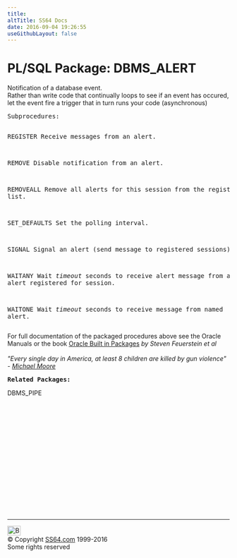 ```yaml
---
title:
altTitle: SS64 Docs
date: 2016-09-04 19:26:55
useGithubLayout: false
---
```

<!-- #BeginLibraryItem "/Library/head_orapack.lbi" --><!-- #EndLibraryItem --><h1>PL/SQL Package: DBMS_ALERT</h1> 
<p>Notification of a database event.<br>
Rather than write code that continually loops to see if an event has occured, let the event fire a trigger that in turn runs your code (asynchronous) </p>
<pre>Subprocedures:

REGISTER     Receive messages from an alert. 

REMOVE       Disable notification from an alert. 

REMOVEALL    Remove all alerts for this session
             from the registration list. 

SET_DEFAULTS Set the polling interval. 

SIGNAL       Signal an alert (send message to registered sessions). 

WAITANY      Wait <i>timeout</i> seconds to receive alert message
             from an alert registered for session. 

WAITONE      Wait <i>timeout</i> seconds to receive message
             from named alert. 
</pre>
<p>For full documentation of the packaged procedures above see the Oracle Manuals
or the book <a href="../links/orasqllinks.html">Oracle Built in Packages</a> <i>by Steven Feuerstein et al</i><br>
  <i><br>
  "Every single day in America, at least 8 children are killed by gun violence" 
  - <a href="http://www.michaelmoore.com/">Michael 
  Moore</a></i> 
</p><pre><span class="body"><b>Related Packages:</b></span> </pre>
<p>DBMS_PIPE</p><!-- #BeginLibraryItem "/Library/foot_ora.lbi" --><p>
<!-- oracle-footer -->
<ins class="adsbygoogle" style="display:inline-block;width:300px;height:250px" data-ad-client="ca-pub-6140977852749469" data-ad-slot="4275490898"></ins>
<script>
(adsbygoogle = window.adsbygoogle || []).push({});
</script></p>
<hr>
<div id="bl" class="footer"><a href="DBMS_ALERT.html#"><img src="../images/top.png" width="30" height="22" alt="Back to the Top"></a></div>
<div id="br" class="footer, tagline">© Copyright <a href="http://ss64.com/">SS64.com</a> 1999-2016<br>
Some rights reserved</div><!-- #EndLibraryItem -->

